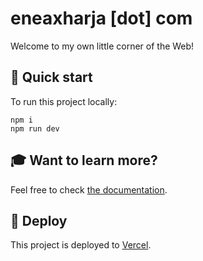 # eneaxharja [dot] com

Welcome to my own little corner of the Web!

## 🚀 Quick start

To run this project locally:

```shell
npm i
npm run dev
```

## 🎓 Want to learn more?

Feel free to check [the documentation](https://docs.astro.build).

## 💫 Deploy

This project is deployed to [Vercel](https://vercel.com).
